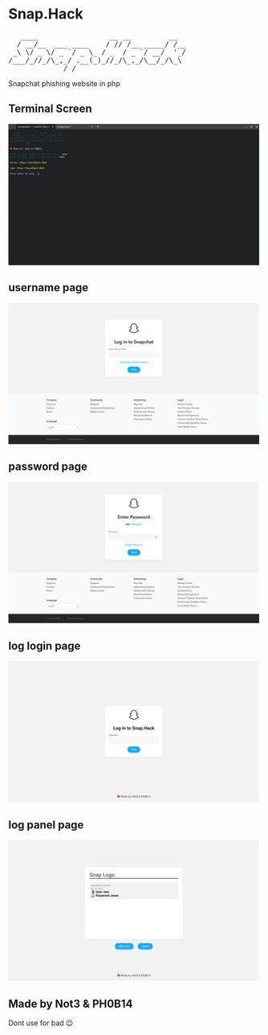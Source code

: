 # Snap.Hack

<pre>
   ____                 __ __         __ 
  / __/__  ___ ____    / // /__ _____/ /__ 
 _\ \/ _ \/ _ `/ _ \_ / _  / _ `/ __/  '_/ 
/___/_//_/\_,_/ .__(_)_//_/\_,_/\__/_/\_\ 
             /_/
</pre>

Snapchat phishing website in php

## Terminal Screen
<img src="Terminal.png" alt="Terminal Screen" width="500">

## username page
<img src="login.png" alt="Username Page" width="500">

## password page
<img src="password.png" alt="Password Page" width="500">

## log login page
<img src="snap.png" alt="Log Login Page" width="500">

## log panel page
<img src="log.png" alt="Log Panel Page" width="500">

## Made by Not3 & PH0B14

<p>Dont use for bad 😉</p>
